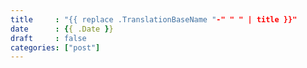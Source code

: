 ```yaml
---
title     : "{{ replace .TranslationBaseName "-" " " | title }}"
date      : {{ .Date }}
draft     : false
categories: ["post"]
---
```

